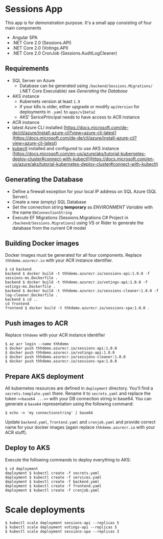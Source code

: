# Sessions App

This app is for demonstration purpose. It's a small app consisting of four main components

* Angular SPA
* .NET Core 2.0 (Sessions.API)
* .NET Core 2.0 (Votings.API)
* .NET Core 2.0 CronJob (Sessions.AuditLogCleaner)

## Requirements

* SQL Server on Azure
  * Database can be generated using `/backend/Sessions.Migrations/` (.NET Core Executable) see _Generating the Database_
* AKS instance
  * Kubernets version at least `1.9`
  * if your k8s is older, either upgrade or modify `apiVersion` for deployments in `.yaml` to `apps/v1beta2`
  * AKS' SericePrincipal needs to have access to ACR instance
* ACR instance
* latest Azure CLI installed [https://docs.microsoft.com/de-de/cli/azure/install-azure-cli?view=azure-cli-latest](https://docs.microsoft.com/de-de/cli/azure/install-azure-cli?view=azure-cli-latest)
* [kubectl](https://kubernetes.io/docs/tasks/tools/install-kubectl/) installed and configured to use AKS instance [https://docs.microsoft.com/en-us/azure/aks/tutorial-kubernetes-deploy-cluster#connect-with-kubectl](https://docs.microsoft.com/en-us/azure/aks/tutorial-kubernetes-deploy-cluster#connect-with-kubectl)

## Generating the Database

* Define a firewall exception for your local IP address on SQL Azure (SQL Server).
* Create a new (empty) SQL Database
* Set the connection string **temporary** as _ENVIRONMENT Variable_ with the name `DbConnectionString`
* Execute EF Migrations (Sessions.Migrations C# Project in `/backend/Sessions.Migrations`) using VS or Rider to generate the database from the current C# model

## Building Docker images

Docker images must be generated for all four components. Replace `thhdemo.azurecr.io` with your ACR instance identifier.

```
$ cd backend
backend $ docker build -t thhdemo.azurecr.io/sessions-api:1.0.0 -f sessions-ms.Dockerfile .
backend $ docker build -t thhdemo.azurecr.io/votings-api:1.0.0 -f votings-ms.Dockerfile .
backend $ docker build -t thhdemo.azurecr.io/sessions-cleaner:1.0.0 -f log-cleaner.Dockerfile .
backend $ cd ..
cd frontend
frontend $ docker build -t thhdemo.azurecr.io/sessions-spa:1.0.0 .
```

## Push images to ACR

Replace `thhdemo` with your ACR instance identifier

```
$ az acr login --name thhdemo
$ docker push thhdemo.azurecr.io/sessions-api:1.0.0
$ docker push thhdemo.azurecr.io/votings-api:1.0.0
$ docker push thhdemo.azurecr.io/sessions-cleaner:1.0.0
$ docker push thhdemo.azurecr.io/sessions-spa:1.0.0
```

## Prepare AKS deployment

All kubernetes resources are defined in `deployment` directory. You'll find a `secrets.template.yaml` there. Rename it to `secrets.yaml` and replace the token `<<base64 ...>>` with your DB connection string in base64. You can generate a `base64` representation using the following command:

```
$ echo -n 'my connectionstring' | base64
```

Update `backend.yaml`, `frontend.yaml` and `cronjob.yaml` and provide correct name for your docker images (again replace `thhdemo.azurecr.io` with your ACR stuff).

## Deploy to AKS

Execute the following commands to deploy everything to AKS:

```
$ cd deployment
deployment $ kubectl create -f secrets.yaml
deployment $ kubectl create -f services.yaml
deployment $ kubectl create -f backend.yaml
deployment $ kubectl create -f frontend.yaml
deployment $ kubectl create -f cronjob.yaml
```

# Scale deployments

```
$ kubectl scale deployment sessions-api --replicas 5
$ kubectl scale deployment votings-api --replicas 5
$ kubectl scale deployment sessions-spa --replicas 3
```

